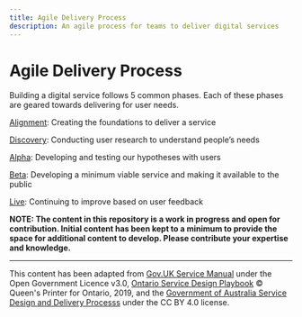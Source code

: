 ```yaml
---
title: Agile Delivery Process
description: An agile process for teams to deliver digital services
---
```


# Agile Delivery Process

Building a digital service follows 5 common phases. Each of these phases are geared towards delivering for user needs.

[Alignment](01_Alignment.md): Creating the foundations to deliver a service

[Discovery](02_Discovery.md): Conducting user research to understand people’s needs

[Alpha](03_Alpha.md): Developing and testing our hypotheses with users

[Beta](04_Beta.md): Developing a minimum viable service and making it available to the public

[Live](05_Live.md): Continuing to improve based on user feedback


**NOTE: The content in this repository is a work in progress and open for contribution. Initial content has been kept to a minimum to provide the space for additional content to develop. Please contribute your expertise and knowledge.**


-----
This content has been adapted from [Gov.UK Service Manual](https://www.gov.uk/service-manual/agile-delivery) under the Open Government Licence v3.0, [Ontario Service Design Playbook](https://www.ontario.ca/page/service-design-playbook) © Queen's Printer for Ontario, 2019, and the [Government of Australia Service Design and Delivery Processs](https://guides.service.gov.au/topics/service-design-delivery-process/) under the CC BY 4.0 license.



